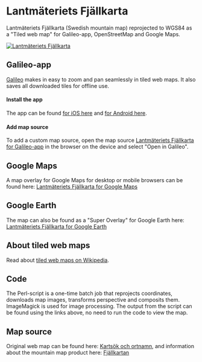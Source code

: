 # Lantmäteriets Fjällkarta
Lantmäteriets Fjällkarta (Swedish mountain map) reprojected to WGS84 as a "Tiled web map" for Galileo-app, OpenStreetMap and Google Maps.

[![Lantmäteriets Fjällkarta](https://johanberonius.github.io/Lantmateriets-Fjallkarta/fjallkartan.jpg)](https://johanberonius.github.io/Lantmateriets-Fjallkarta/fjallkartan.html)

## Galileo-app
[Galileo](https://galileo-app.com/) makes in easy to zoom and pan seamlessly in tiled web maps. It also saves all downloaded tiles for offline use.

#### Install the app
The app can be found [for iOS here](https://itunes.apple.com/us/app/galileo-offline-maps-osm-based/id321745474)
and [for Android here](https://play.google.com/store/apps/details?id=com.bodunov.galileo).

#### Add map source
To add a custom map source, open the map source [Lantmäteriets Fjällkarta for Galileo-app](https://johanberonius.github.io/Lantmateriets-Fjallkarta/galileo.ms) in the browser on the device and select "Open in Galileo".

## Google Maps
A map overlay for Google Maps for desktop or mobile browsers can be found here: [Lantmäteriets Fjällkarta for Google Maps](https://johanberonius.github.io/Lantmateriets-Fjallkarta/fjallkartan.html)

## Google Earth
The map can also be found as a "Super Overlay" for Google Earth here: [Lantmäteriets Fjällkarta for Google Earth](https://johanberonius.github.io/Lantmateriets-Fjallkarta/Google-Earth.kml)

## About tiled web maps
Read about [tiled web maps on Wikipedia](https://en.wikipedia.org/wiki/Tiled_web_map).

## Code
The Perl-script is a one-time batch job that reprojects coordinates, downloads map images, transforms perspective and composits them.
ImageMagick is used for image processing. The output from the script can be found using the links above, no need to run the code to view the map.

## Map source
Original web map can be found here: [Kartsök och ortnamn](https://kso.etjanster.lantmateriet.se/),
and information about the mountain map product here: [Fjällkartan](http://www.lantmateriet.se/sv/Kartor-och-geografisk-information/Kartor/Fjallkartan/)

